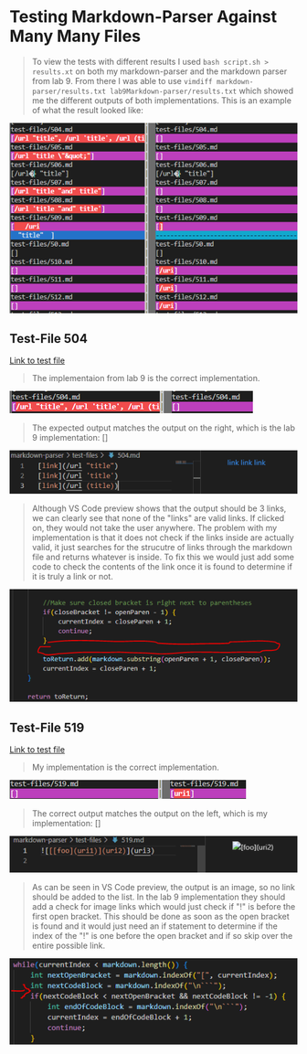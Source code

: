 # Testing Markdown-Parser Against Many Many Files

>To view the tests with different results I used `bash script.sh > results.xt` on both my markdown-parser and the markdown parser from lab 9. From there I was able to use `vimdiff markdown-parser/results.txt lab9Markdown-parser/results.txt` which showed me the different outputs of both implementations. This is an example of what the result looked like: 

![Pic1](LabReport5Pic1.PNG)

## Test-File 504

[Link to test file](https://raw.githubusercontent.com/nidhidhamnani/markdown-parser/main/test-files/504.md)

>The implementaion from lab 9  is the correct implementation. 

![Pic2](LabReport5Pic2.PNG)

>The expected output matches the output on the right, which is the lab 9 implementation: []

![Pic3](LabReport5Pic3.PNG)

>Although VS Code preview shows that the output should be 3 links, we can clearly see that none of the "links" are valid links. If clicked on, they would not take the user anywhere. The problem with my implementation is that it does not check if the links inside are actually valid, it just searches for the strucutre of links through the markdown file and returns whatever is inside. To fix this we would just add some code to check the contents of the link once it is found to determine if it is truly a link or not. 

![Pic4](LabReport5Pic4.PNG)

## Test-File 519

[Link to test file](https://raw.githubusercontent.com/nidhidhamnani/markdown-parser/main/test-files/519.md)

>My implementation is the correct implementation. 

![Pic5](LabReport5Pic5.PNG)

>The correct output matches the output on the left, which is my implementation: []

![Pic6](LabReport5Pic6.PNG)

>As can be seen in VS Code preview, the output is an image, so no link should be added to the list. In the lab 9 implementation they should add a check for image links which would just check if "!" is before the first open bracket. This should be done as soon as the open bracket is found and it would just need an if statement to determine if the index of the "!" is one before the open bracket and if so skip over the entire possible link. 

![Pic7](LabReport5Pic7.PNG)
